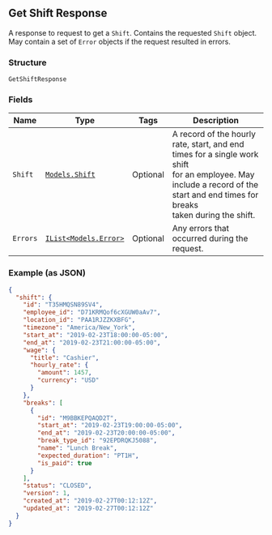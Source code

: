 ## Get Shift Response

A response to request to get a `Shift`. Contains
the requested `Shift` object. May contain a set of `Error` objects if
the request resulted in errors.

### Structure

`GetShiftResponse`

### Fields

| Name | Type | Tags | Description |
|  --- | --- | --- | --- |
| `Shift` | [`Models.Shift`](/doc/models/shift.md) | Optional | A record of the hourly rate, start, and end times for a single work shift<br>for an employee. May include a record of the start and end times for breaks<br>taken during the shift. |
| `Errors` | [`IList<Models.Error>`](/doc/models/error.md) | Optional | Any errors that occurred during the request. |

### Example (as JSON)

```json
{
  "shift": {
    "id": "T35HMQSN89SV4",
    "employee_id": "D71KRMQof6cXGUW0aAv7",
    "location_id": "PAA1RJZZKXBFG",
    "timezone": "America/New_York",
    "start_at": "2019-02-23T18:00:00-05:00",
    "end_at": "2019-02-23T21:00:00-05:00",
    "wage": {
      "title": "Cashier",
      "hourly_rate": {
        "amount": 1457,
        "currency": "USD"
      }
    },
    "breaks": [
      {
        "id": "M9BBKEPQAQD2T",
        "start_at": "2019-02-23T19:00:00-05:00",
        "end_at": "2019-02-23T20:00:00-05:00",
        "break_type_id": "92EPDRQKJ5088",
        "name": "Lunch Break",
        "expected_duration": "PT1H",
        "is_paid": true
      }
    ],
    "status": "CLOSED",
    "version": 1,
    "created_at": "2019-02-27T00:12:12Z",
    "updated_at": "2019-02-27T00:12:12Z"
  }
}
```

